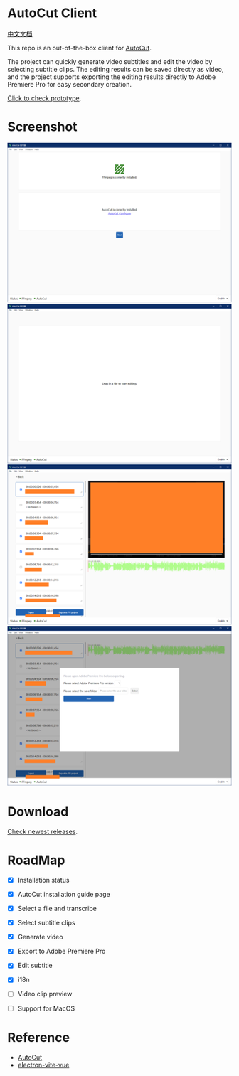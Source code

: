 # AutoCut Client

[中文文档](README_zh.md)

This repo is an out-of-the-box client for [AutoCut](https://github.com/mli/autocut).

The project can quickly generate video subtitles and edit the video by selecting subtitle clips. The editing results can be saved directly as video, and the project supports exporting the editing results directly to Adobe Premiere Pro for easy secondary creation.

[Click to check prototype](https://js.design/f/T0LLLh?p=g8rtx09zle).

# Screenshot

![Home](./images/1.png)
![Start](./images/2.png)
![Edit](./images/3.png)
![ExportToPR](./images/4.png)

# Download

[Check newest releases](https://github.com/zcf0508/autocut-client/releases).

# RoadMap

- [x] Installation status
- [x] AutoCut installation guide page
- [x] Select a file and transcribe
- [x] Select subtitle clips
- [x] Generate video
- [x] Export to Adobe Premiere Pro
- [x] Edit subtitle
- [x] i18n
- [ ] Video clip preview
- [ ] Support for MacOS


# Reference

- [AutoCut](https://github.com/mli/autocut)
- [electron-vite-vue](https://github.com/electron-vite/electron-vite-vue)
